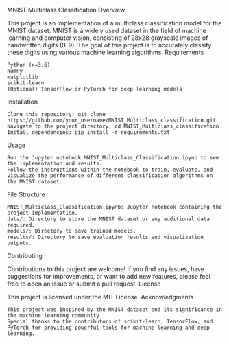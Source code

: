 MNIST Multiclass Classification
Overview

This project is an implementation of a multiclass classification model for the MNIST dataset. MNIST is a widely used dataset in the field of machine learning and computer vision, consisting of 28x28 grayscale images of handwritten digits (0-9). The goal of this project is to accurately classify these digits using various machine learning algorithms.
Requirements

    Python (>=3.6)
    NumPy
    matplotlib
    scikit-learn
    (Optional) TensorFlow or PyTorch for deep learning models

Installation

    Clone this repository: git clone https://github.com/your_username/MNIST_Multiclass_classification.git
    Navigate to the project directory: cd MNIST_Multiclass_classification
    Install dependencies: pip install -r requirements.txt

Usage

    Run the Jupyter notebook MNIST_Multiclass_Classification.ipynb to see the implementation and results.
    Follow the instructions within the notebook to train, evaluate, and visualize the performance of different classification algorithms on the MNIST dataset.

File Structure

    MNIST_Multiclass_Classification.ipynb: Jupyter notebook containing the project implementation.
    data/: Directory to store the MNIST dataset or any additional data required.
    models/: Directory to save trained models.
    results/: Directory to save evaluation results and visualization outputs.

Contributing

Contributions to this project are welcome! If you find any issues, have suggestions for improvements, or want to add new features, please feel free to open an issue or submit a pull request.
License

This project is licensed under the MIT License.
Acknowledgments

    This project was inspired by the MNIST dataset and its significance in the machine learning community.
    Special thanks to the contributors of scikit-learn, TensorFlow, and PyTorch for providing powerful tools for machine learning and deep learning.
